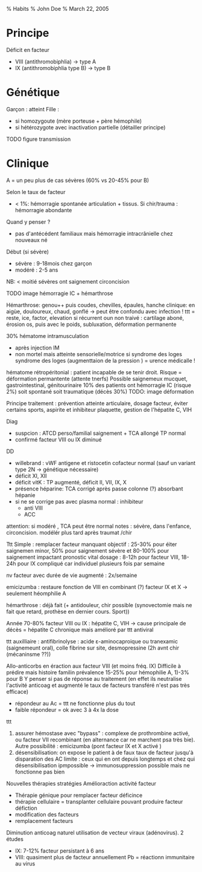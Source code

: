 
% Habits
% John Doe
% March 22, 2005

# Principe

Déficit en facteur
- VIII (antithromobiphlia) -> type A
- IX (antithromobiphlia type B) -> type B

# Génétique
Garçon : atteint
Fille : 
- si homozygoute (mère porteuse + père hémophile)
- si hétérozygote avec inactivation partielle (détailler principe)

TODO figure transmission

# Clinique
A = un peu plus de cas sévères (60% vs 20-45% pour B)

Selon le taux de facteur
- < 1%: hémorragie spontanée articulation + tissus. Si chir/trauma : hémorragie abondante

Quand y penser ?
- pas d'antécédent familiaux mais hémorragie intracrânielle chez nouveaux né

Début (si sévère)
- sévère : 9-18mois chez garçon
- modéré : 2-5 ans

NB: < moitié sévères ont saignement circoncision 

TODO image hémorragie IC + hémarthrose

Hémarthrose: genou++ puis coudes, chevilles, épaules, hanche
clinique: en aigùe, douloureux, chaud, gonflé -> peut être confondu avec infection !
ttt = reste, ice, factor, elevation
si récurrent oun non traivé : cartilage aboné, érosion os, puis avec le poids, subluxation, déformation permanente

30% hématome intramusculation 
- après injection IM
- non mortel mais atteinte sensorielle/motrice si syndrome des loges syndrome des loges (augmenttaion de la pression ) = urence médicalle !

hématome rétropéritonial : patient incapable de se tenir droit. Risque = déformation permantente (attente tnerfs)
Possible saignemeux mucquet, gastrointestinal, génitourinaire
10% des patients ont hémorragie IC (risque 2%) soit spontané soit traumatique (décès 30%)
TODO: image déformation

Principe traitement : prévention atteinte articulaire, dosage facteur, éviter certains sports, aspirite et inhibiteur plaquette, gestion de l'hépatite C, VIH

Diag 
- suspcion : ATCD perso/familial saignement  + TCA allongé TP normal
- confirmé facteur VIII ou IX diminué

DD
- willebrand : vWF antigene et  ristocetin cofacteur normal (sauf un variant type 2N -> génétique nécessaire)
-  déficit XI, XII
- déficit vitK : TP augmenté, déficit II, VII, IX, X
- présence héparine: TCA corrigé après passe colonne (?) absorbant hépanie
- si ne se corrige pas avec plasma normal : inhibiteur 
  - anti VIII
  - ACC

attention: si modéré , TCA peut être normal
notes : sévère, dans l'enfance, circoncision. modélér plus tard après traumat /chir

Ttt
Simple : remplacer facteur manquant
objectif : 25-30% pour éiter saignemen  minor, 50% pour saignement sévère et 80-100% pour saignement impactant pronostic vital
dosage : 8-12h pour facteur VIII, 18-24h pour IX
compliqué car individuel
plusieurs fois par semaine

nv facteur avec durée de vie augmenté : 2x/semaine 

emicizumba : restaure fonction de VIII en combinant (?) facteur IX et X -> seulement héomphilie A

hémarthrose : déjà fait (+ antidouleur, chir possible (synovectomie mais ne fait que retard, prothèse en dernier cours. Sport))

Année 70-80% facteur VIII ou IX : hépatite C, VIH -> cause principale de décès = hépatite C chronique mais amélioré par ttt antiviral

ttt auxilliaire : antifibrinolyse : acide ε-aminocaproique ou tranexamic (saignemeunt oral), colle fibrine sur site, 
desmopressine (2h avnt chir (mécaninsme ??))

Allo-anticorbs
en éraction aux facteur VIII (et moins fréq. IX)
Difficile à prédire mais histoire familin
prévalence 15-25% pour hémophilie A, 1)-3% pour B
Y penser si pas de réponse au traitement (en effet ils neutralise l'activité anticoag et augmenté le taux de facteurs transféré n'est pas très efficace)
- répondeur au Ac = ttt ne fonctionne plus du tout
- faible répondeur = ok avec 3 à 4x la dose

ttt 
1. assurer hémostase avec "bypass" : complexe de prothrombine activé, ou facteur VII recombinant (en alternance car ne marchent psa très bie). Autre possibilité : emicizumba (pont facteur IX et X activé
)
2. désensibilisation: on expose le patient à de faux taux de facteur jusqu'à disparation des AC
limite : ceux qui en ont depuis longtemps et chez qui désensibilisation ipmpossible -> immunosuppression possible mais ne fonctionne pas bien

Nouvelles thérapies
stratégies
Amélioraction activité facteur
-  Thérapie génique pour remplacer facteur déficince
- thérapie cellulaire = transplanter cellulaire pouvant produire facteur défiction
- modification des facteurs
- remplacement facteurs

Diminution anticoag naturel
utilisation de vecteur viraux (adénovirus). 2 études
- IX: 7-12% facteur persistant à 6 ans
- VIII: quasiment plus de facteur annuellement
Pb = réactionn immunitaire au virus
